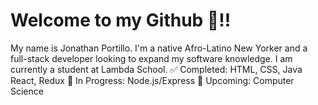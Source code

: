 # Welcome to my Github :wave:!!

My name is Jonathan Portillo. I'm a native Afro-Latino New Yorker and a full-stack developer looking to expand my software knowledge.
I am currently a student at Lambda School. 
:white_check_mark: Completed:  HTML, CSS, Java React, Redux 
:blue_book: In Progress: Node.js/Express
:date: Upcoming: Computer Science


